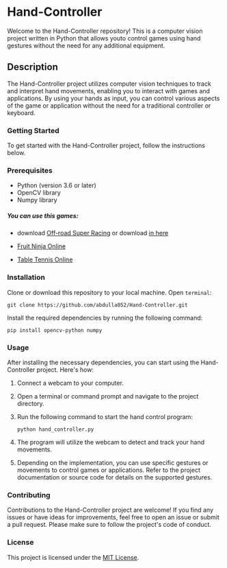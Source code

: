 # Hand-Controller
Welcome to the Hand-Controller repository! This is a computer vision project written in Python that allows youto control games using hand gestures without the need for any additional equipment.

## Description
The Hand-Controller project utilizes computer vision techniques to track and interpret hand movements, enabling you to interact with games and applications. By using your hands as input, you can control various aspects of the game or application without the need for a traditional controller or keyboard.

### Getting Started
To get started with the Hand-Controller project, follow the instructions below.

### Prerequisites

- Python (version 3.6 or later)  
- OpenCV library  
- Numpy library  

##### You can use this games:	 
- download [Off-road Super Racing](https://store.steampowered.com/app/556720/OffRoad_Super_Racing/) or download [in here](https://www.gametop.com/download-free-games/offroad-super-racing/)

- [Fruit Ninja Online](https://poki.com/en/g/fruit-ninja	  )
   
- [Table Tennis Online](https://gamesnacks.com/games/tabletennis)
  


### Installation
Clone or download this repository to your local machine. Open `terminal`:   
 ``` terminal
 git clone https://github.com/abdulla052/Hand-Controller.git
 ```

Install the required dependencies by running the following command:   
``` terminal
pip install opencv-python numpy 
```

### Usage
After installing the necessary dependencies, you can start using the Hand-Controller project. Here's how:
1. Connect a webcam to your computer.

2. Open a terminal or command prompt and navigate to the project directory.

3. Run the following command to start the hand control program:
   ``` terminal 
   python hand_controller.py
   ```
4. The program will utilize the webcam to detect and track your hand movements.

5. Depending on the implementation, you can use specific gestures or movements to control games or applications. Refer to the project documentation or source code for details on the supported gestures.


### Contributing
Contributions to the Hand-Controller project are welcome! If you find any issues or have ideas for improvements, feel free to open an issue or submit a pull request. Please make sure to follow the project's code of conduct.

### License 
This project is licensed under the [MIT License](https://opensource.org/licenses/MIT).
